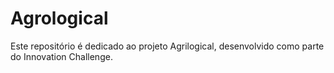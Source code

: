 # Agrological
Este repositório é dedicado ao projeto Agrilogical, desenvolvido como parte do Innovation Challenge.
